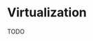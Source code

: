 # Virtualization

<!--
https://linkedin.com/learning/learning-virtualization-13945890/learning-virtualization
-->

TODO
